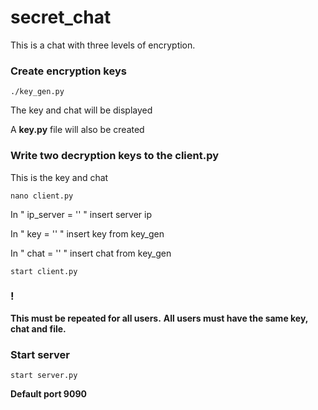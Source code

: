 # secret_chat
This is a chat with three levels of encryption.

### Сreate encryption keys

`./key_gen.py`

The key and chat will be displayed

A __key.py__ file will also be created

### Write two decryption keys to the client.py
This is the key and chat

`nano client.py`

In "  ip_server = ''  " insert server ip

In "  key = ''  " insert key from key_gen

In "  chat = ''  " insert chat from key_gen

`start client.py`

### !
__This must be repeated for all users.__
__All users must have the same key, chat and file.__

### Start server

`start server.py`

__Default port 9090__
